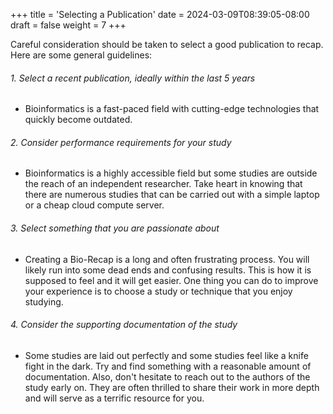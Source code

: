 +++
title = 'Selecting a Publication'
date = 2024-03-09T08:39:05-08:00
draft = false
weight = 7
+++

Careful consideration should be taken to select a good publication to recap. Here are some general guidelines:

###### 1. Select a recent publication, ideally within the last 5 years
- Bioinformatics is a fast-paced field with cutting-edge technologies that quickly become outdated.

###### 2. Consider performance requirements for your study
- Bioinformatics is a highly accessible field but some studies are outside the reach of an independent researcher. Take heart in knowing that there are numerous studies that can be carried out with a simple laptop or a cheap cloud compute server.

###### 3. Select something that you are passionate about
- Creating a Bio-Recap is a long and often frustrating process. You will likely run into some dead ends and confusing results. This is how it is supposed to feel and it will get easier. One thing you can do to improve your experience is to choose a study or technique that you enjoy studying.

###### 4. Consider the supporting documentation of the study
- Some studies are laid out perfectly and some studies feel like a knife fight in the dark. Try and find something with a reasonable amount of documentation. Also, don't hesitate to reach out to the authors of the study early on. They are often thrilled to share their work in more depth and will serve as a terrific resource for you.